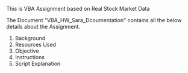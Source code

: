 This is VBA Assignment based on Real Stock Market Data

The Document "VBA_HW_Sara_Dcoumentation" contains all the below details about the Assignment.

1) Background
2) Resources Used
3) Objective
4) Instructions
5) Script Explanation


